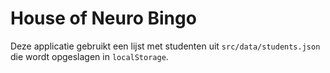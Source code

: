 # House of Neuro Bingo

Deze applicatie gebruikt een lijst met studenten uit `src/data/students.json` die wordt opgeslagen in `localStorage`.

